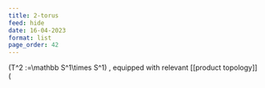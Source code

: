 ```yaml
---
title: 2-torus
feed: hide
date: 16-04-2023
format: list
page_order: 42
---
```



 \(T^2 :=\mathbb S^1\times S^1\) , equipped with relevant [[product topology]] \(